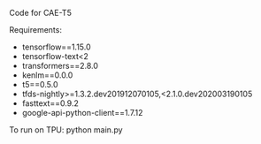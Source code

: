 Code for CAE-T5

Requirements: 
* tensorflow==1.15.0
* tensorflow-text<2
* transformers==2.8.0
* kenlm==0.0.0
* t5==0.5.0
* tfds-nightly>=1.3.2.dev201912070105,<2.1.0.dev202003190105
* fasttext==0.9.2
* google-api-python-client==1.7.12 

To run on TPU: python main.py

